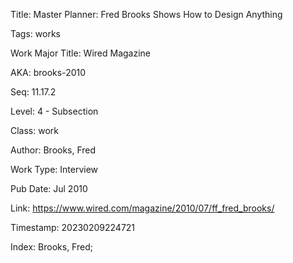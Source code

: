 Title:  Master Planner: Fred Brooks Shows How to Design Anything

Tags:   works

Work Major Title: Wired Magazine

AKA:    brooks-2010

Seq:    11.17.2

Level:  4 - Subsection

Class:  work

Author: Brooks, Fred

Work Type: Interview

Pub Date: Jul 2010

Link:   https://www.wired.com/magazine/2010/07/ff_fred_brooks/

Timestamp: 20230209224721

Index:  Brooks, Fred; 
